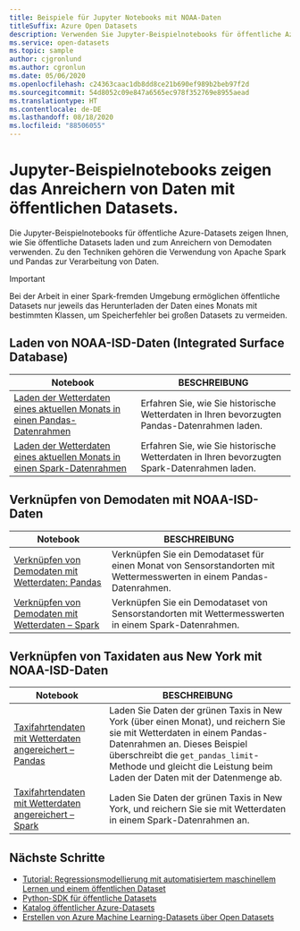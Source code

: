 ```yaml
---
title: Beispiele für Jupyter Notebooks mit NOAA-Daten
titleSuffix: Azure Open Datasets
description: Verwenden Sie Jupyter-Beispielnotebooks für öffentliche Azure-Datasets, um zu erfahren, wie Sie öffentliche Datasets laden und zum Anreichern von Demodaten verwenden. Zu den Techniken gehören die Verwendung von Spark und Pandas für die Datenverarbeitung.
ms.service: open-datasets
ms.topic: sample
author: cjgronlund
ms.author: cgronlun
ms.date: 05/06/2020
ms.openlocfilehash: c24363caac1db8dd8ce21b690ef989b2beb97f2d
ms.sourcegitcommit: 54d8052c09e847a6565ec978f352769e8955aead
ms.translationtype: HT
ms.contentlocale: de-DE
ms.lasthandoff: 08/18/2020
ms.locfileid: "88506055"
---
```

# <a name="example-jupyter-notebooks-show-how-to-enrich-data-with-open-datasets"></a>Jupyter-Beispielnotebooks zeigen das Anreichern von Daten mit öffentlichen Datasets. 
Die Jupyter-Beispielnotebooks für öffentliche Azure-Datasets zeigen Ihnen, wie Sie öffentliche Datasets laden und zum Anreichern von Demodaten verwenden. Zu den Techniken gehören die Verwendung von Apache Spark und Pandas zur Verarbeitung von Daten.

>[!IMPORTANT]
>Bei der Arbeit in einer Spark-fremden Umgebung ermöglichen öffentliche Datasets nur jeweils das Herunterladen der Daten eines Monats mit bestimmten Klassen, um Speicherfehler bei großen Datasets zu vermeiden.

## <a name="load-noaa-integrated-surface-database-isd-data"></a>Laden von NOAA-ISD-Daten (Integrated Surface Database) 
|Notebook        | BESCHREIBUNG                                    |
|----------------|------------------------------------------------|
|[Laden der Wetterdaten eines aktuellen Monats in einen Pandas-Datenrahmen](https://github.com/Azure/OpenDatasetsNotebooks/blob/master/tutorials/data-access/02-weather-to-pandas-dataframe.ipynb) | Erfahren Sie, wie Sie historische Wetterdaten in Ihren bevorzugten Pandas-Datenrahmen laden. |
|[Laden der Wetterdaten eines aktuellen Monats in einen Spark-Datenrahmen](https://github.com/Azure/OpenDatasetsNotebooks/blob/master/tutorials/data-access/01-weather-to-spark-dataframe.ipynb) | Erfahren Sie, wie Sie historische Wetterdaten in Ihren bevorzugten Spark-Datenrahmen laden.  |

## <a name="join-demo-data-with-noaa-isd-data"></a>Verknüpfen von Demodaten mit NOAA-ISD-Daten 
|Notebook        | BESCHREIBUNG                                    |
|----------------|------------------------------------------------|
|[Verknüpfen von Demodaten mit Wetterdaten: Pandas](https://github.com/Azure/OpenDatasetsNotebooks/blob/master/tutorials/data-join/02-weather-join-in-pandas.ipynb) | Verknüpfen Sie ein Demodataset für einen Monat von Sensorstandorten mit Wettermesswerten in einem Pandas-Datenrahmen.  |
|[Verknüpfen von Demodaten mit Wetterdaten – Spark](https://github.com/Azure/OpenDatasetsNotebooks/blob/master/tutorials/data-join/01-weather-join-in-spark.ipynb) | Verknüpfen Sie ein Demodataset von Sensorstandorten mit Wettermesswerten in einem Spark-Datenrahmen. |

## <a name="join-nyc-taxi-data-with-noaa-isd-data"></a>Verknüpfen von Taxidaten aus New York mit NOAA-ISD-Daten 
|Notebook        | BESCHREIBUNG                                    |
|----------------|------------------------------------------------|
|[Taxifahrtendaten mit Wetterdaten angereichert – Pandas](https://github.com/Azure/OpenDatasetsNotebooks/blob/master/tutorials/data-join/04-nyc-taxi-join-weather-in-pandas.ipynb) | Laden Sie Daten der grünen Taxis in New York (über einen Monat), und reichern Sie sie mit Wetterdaten in einem Pandas-Datenrahmen an. Dieses Beispiel überschreibt die `get_pandas_limit`-Methode und gleicht die Leistung beim Laden der Daten mit der Datenmenge ab.|
|[Taxifahrtendaten mit Wetterdaten angereichert – Spark](https://github.com/Azure/OpenDatasetsNotebooks/blob/master/tutorials/data-join/03-nyc-taxi-join-weather-in-spark.ipynb) | Laden Sie Daten der grünen Taxis in New York, und reichern Sie sie mit Wetterdaten in einem Spark-Datenrahmen an.  |

## <a name="next-steps"></a>Nächste Schritte

* [Tutorial: Regressionsmodellierung mit automatisiertem maschinellem Lernen und einem öffentlichen Dataset](/azure/machine-learning/tutorial-auto-train-models?context=azure/open-datasets/context/open-datasets-context)
* [Python-SDK für öffentliche Datasets](/python/api/azureml-opendatasets/azureml.opendatasets?view=azure-ml-py)
* [Katalog öffentlicher Azure-Datasets](https://azure.microsoft.com/services/open-datasets/catalog/)
* [Erstellen von Azure Machine Learning-Datasets über Open Datasets](how-to-create-azure-machine-learning-dataset-from-open-dataset.md)